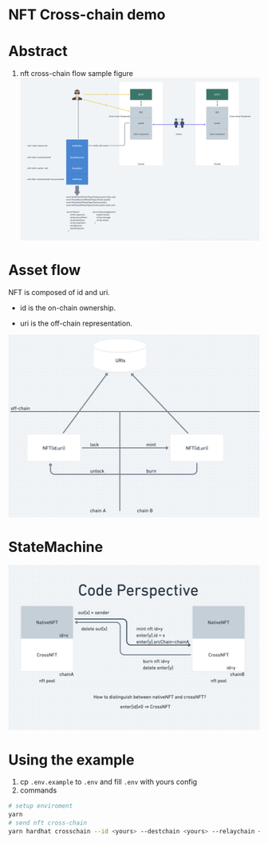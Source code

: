 # NFT Cross-chain demo

# Abstract
1. nft cross-chain flow sample figure
![](./imgs/cc_flow.png)

# Asset flow

NFT is composed  of id and uri.

* id is the on-chain ownership.

* uri is the off-chain representation.

![](./imgs/asset_flow.png)

# StateMachine 
![](./imgs/state_machine.png)



# Using  the example

1. cp `.env.example` to `.env` and  fill `.env` with yours config
2. commands

```bash
# setup enviroment
yarn 
# send nft cross-chain
yarn hardhat crosschain --id <yours> --destchain <yours> --relaychain <yours> --feeaddr <yours> --feeamount	<yours>
```

